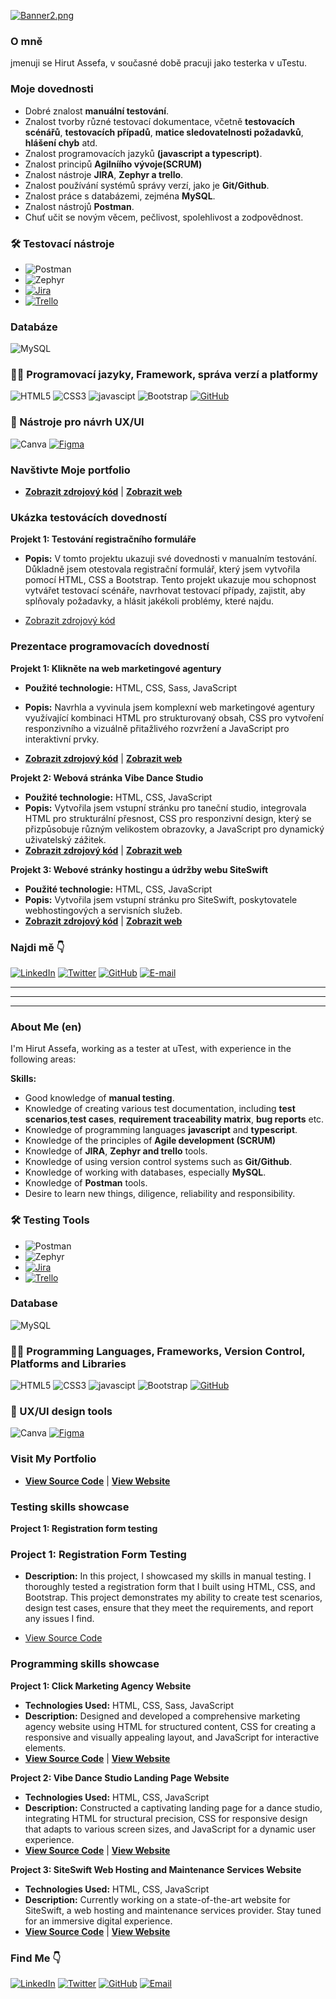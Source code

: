 
[![Banner2.png](https://i.postimg.cc/mDcC5hgj/Banner2.png)](https://postimg.cc/BL0j8SDP)

### O mně

jmenuji se Hirut Assefa, v současné době pracuji jako testerka v uTestu.  

### Moje dovednosti

- Dobré znalost **manuální testování**.
- Znalost tvorby různé testovací dokumentace, včetně **testovacích scénářů**, **testovacích případů**, **matice sledovatelnosti požadavků**, **hlášení chyb** atd.
- Znalost  programovacích jazyků **(javascript a typescript)**.
- Znalost principů **Agilníího vývoje(SCRUM)**
- Znalost nástroje **JIRA**, **Zephyr a trello**.
- Znalost používání systémů správy verzí, jako je **Git/Github**.
- Znalost práce s databázemi, zejména **MySQL**.
- Znalost nástrojů **Postman**.
- Chuť učit se novým věcem, pečlivost, spolehlivost a zodpovědnost. 

### 🛠️ Testovací nástroje

- ![Postman](https://img.shields.io/badge/Postman-%23FF6C37.svg?style=for-the-badge&logo=Postman&logoColor=white)
- ![Zephyr](https://img.shields.io/badge/Zephyr-%23FA4A0C.svg?style=for-the-badge&logo=Zephyr&logoColor=white)
- [![Jira](https://img.shields.io/badge/Jira-%230073DA.svg?style=for-the-badge&logo=Jira&logoColor=white)](https://www.atlassian.com/software/jira)
- [![Trello](https://img.shields.io/badge/Trello-%230026FF.svg?style=for-the-badge&logo=Trello&logoColor=white)](https://trello.com/)

### Databáze

![MySQL](https://img.shields.io/badge/mysql-%2300f.svg?style=for-the-badge&logo=mysql&logoColor=white)

### 🧑‍💻 Programovací jazyky, Framework, správa verzí a platformy

![HTML5](https://img.shields.io/badge/HTML5-E34F26?style=for-the-badge&logo=html5&logoColor=white)
![CSS3](https://img.shields.io/badge/CSS3-1572B6?style=for-the-badge&logo=css3&logoColor=white)
![javascipt](https://img.shields.io/badge/JavaScript-323330?style=for-the-badge&logo=javascript&logoColor=F7DF1E)
![Bootstrap](https://img.shields.io/badge/Bootstrap-563D7C?style=for-the-badge&logo=bootstrap&logoColor=white)
[![GitHub](https://img.shields.io/badge/GitHub-%23121011.svg?style=for-the-badge&logo=GitHub&logoColor=white)](https://github.com/)

### 🎨 Nástroje pro návrh UX/UI

![Canva](https://img.shields.io/badge/Canva-%2300C4CC.svg?style=for-the-badge&logo=Canva&logoColor=white)
[![Figma](https://img.shields.io/badge/Figma-%23F24E1E.svg?style=for-the-badge&logo=Figma&logoColor=white)](https://www.figma.com/)

### Navštivte Moje portfolio

- **[Zobrazit zdrojový kód](https://github.com/HirutAssefa/Gebrekidan-portfolio)** | **[Zobrazit web](https://gebrekidan-portfolio.netlify.app/)**
  
### Ukázka testovácích dovedností

**Projekt 1: Testování registračního formuláře**

- **Popis:** V tomto projektu ukazuji své dovednosti v manualním testování. Důkladně jsem otestovala registrační formulář, který jsem vytvořila pomocí HTML, CSS a Bootstrap. Tento projekt ukazuje mou schopnost vytvářet testovací scénáře, navrhovat testovací případy, zajistit, aby splňovaly požadavky, a hlásit jakékoli problémy, které najdu.

- [Zobrazit zdrojový kód](https://github.com/HirutAssefa/Manual-testing-project1)

### Prezentace programovacích dovedností

**Projekt 1: Klikněte na web marketingové agentury**

- **Použité technologie:** HTML, CSS, Sass, JavaScript
- **Popis:** Navrhla a vyvinula jsem komplexní web marketingové agentury využívající kombinaci HTML pro strukturovaný obsah, CSS pro vytvoření responzivního a vizuálně přitažlivého rozvržení a JavaScript pro interaktivní prvky.

- **[Zobrazit zdrojový kód](https://github.com/HirutAssefa/click-marketing-agency)** | **[Zobrazit web](https://click-agency.netlify.app/)**

**Projekt 2: Webová stránka Vibe Dance Studio**

- **Použité technologie:** HTML, CSS, JavaScript
- **Popis:** Vytvořila jsem vstupní stránku pro taneční studio, integrovala HTML pro strukturální přesnost, CSS pro responzivní design, který se přizpůsobuje různým velikostem obrazovky, a JavaScript pro dynamický uživatelský zážitek.
- **[Zobrazit zdrojový kód](https://github.com/HirutAssefa/VibeStudio-landing-page-website)** | **[Zobrazit web](https://vibestudio.netlify.app/)**

**Projekt 3: Webové stránky hostingu a údržby webu SiteSwift**

- **Použité technologie:** HTML, CSS, JavaScript
- **Popis:** Vytvořila jsem vstupní stránku pro SiteSwift, poskytovatele webhostingových a servisních služeb. 
- **[Zobrazit zdrojový kód](https://github.com/HirutAssefa/SiteSwift-web-hosting-and-maintenance-services-website)** | **[Zobrazit web](https://siteswift.netlify.app/)**

### Najdi mě 👇

[![LinkedIn](https://img.shields.io/badge/LinkedIn-Profile-blue?style=flat&logo=linkedin&labelColor=blue)](https://www.linkedin.com/in/hirutassefa/)
[![Twitter](https://img.shields.io/badge/Twitter-Follow%20Me-blue?style=flat&logo=twitter&labelColor=blue)](https://twitter.com/GebrekidanHirut)
[![GitHub](https://img.shields.io/badge/GitHub-Profile-blue?style=flat&logo=github&labelColor=blue)](https://github.com/HirutAssefa)
[![E-mail](https://img.shields.io/badge/Email-Contact%20Me-blue?style=flat&logo=gmail&labelColor=blue)](mailto:hirutassefa04@yahoo.com)

____________________________________________________________________________________________________________________________________________________________________________
____________________________________________________________________________________________________________________________________________________________________________
____________________________________________________________________________________________________________________________________________________________________________

### About Me (en)

I'm Hirut Assefa, working as a tester at uTest, with experience in the following areas:

**Skills:**

- Good knowledge of **manual testing**.
- Knowledge of creating various test documentation, including **test scenarios**,**test cases**, **requirement traceability matrix**, **bug reports** etc.
- Knowledge of programming languages ​​**javascript** and **typescript**.
- Knowledge of the principles of **Agile development (SCRUM)**
- Knowledge of **JIRA**, **Zephyr and trello** tools.
- Knowledge of using version control systems such as **Git/Github**.
- Knowledge of working with databases, especially **MySQL**.
- Knowledge of **Postman** tools.
- Desire to learn new things, diligence, reliability and responsibility.

### 🛠️ Testing Tools

- ![Postman](https://img.shields.io/badge/Postman-%23FF6C37.svg?style=for-the-badge&logo=Postman&logoColor=white)
- ![Zephyr](https://img.shields.io/badge/Zephyr-%23FA4A0C.svg?style=for-the-badge&logo=Zephyr&logoColor=white)
- [![Jira](https://img.shields.io/badge/Jira-%230073DA.svg?style=for-the-badge&logo=Jira&logoColor=white)](https://www.atlassian.com/software/jira)
- [![Trello](https://img.shields.io/badge/Trello-%230026FF.svg?style=for-the-badge&logo=Trello&logoColor=white)](https://trello.com/)

### Database

![MySQL](https://img.shields.io/badge/mysql-%2300f.svg?style=for-the-badge&logo=mysql&logoColor=white)

### 🧑‍💻 Programming Languages, Frameworks, Version Control, Platforms and Libraries

![HTML5](https://img.shields.io/badge/HTML5-E34F26?style=for-the-badge&logo=html5&logoColor=white)
![CSS3](https://img.shields.io/badge/CSS3-1572B6?style=for-the-badge&logo=css3&logoColor=white)
![javascipt](https://img.shields.io/badge/JavaScript-323330?style=for-the-badge&logo=javascript&logoColor=F7DF1E)
![Bootstrap](https://img.shields.io/badge/Bootstrap-563D7C?style=for-the-badge&logo=bootstrap&logoColor=white)
[![GitHub](https://img.shields.io/badge/GitHub-%23121011.svg?style=for-the-badge&logo=GitHub&logoColor=white)](https://github.com/)

### 🎨 UX/UI design tools

![Canva](https://img.shields.io/badge/Canva-%2300C4CC.svg?style=for-the-badge&logo=Canva&logoColor=white)
[![Figma](https://img.shields.io/badge/Figma-%23F24E1E.svg?style=for-the-badge&logo=Figma&logoColor=white)](https://www.figma.com/)

### Visit My Portfolio

- **[View Source Code](https://github.com/HirutAssefa/Gebrekidan-portfolio)** | **[View Website](https://gebrekidan-portfolio.netlify.app/)**
  
### Testing skills showcase

**Project 1: Registration form testing**

### Project 1: Registration Form Testing

- **Description:** In this project, I showcased my skills in manual testing. I thoroughly tested a registration form that I built using HTML, CSS, and Bootstrap. This project demonstrates my ability to create test scenarios, design test cases, ensure that they meet the requirements, and report any issues I find.

- [View Source Code](https://github.com/HirutAssefa/Manual-testing-project1)

### Programming skills showcase

**Project 1: Click Marketing Agency Website**

- **Technologies Used:** HTML, CSS, Sass, JavaScript
- **Description:** Designed and developed a comprehensive marketing agency website using HTML for structured content, CSS for creating a responsive and visually appealing layout, and JavaScript for interactive elements.
- **[View Source Code](https://github.com/HirutAssefa/click-marketing-agency)** | **[View Website](https://click-agency.netlify.app/)**

**Project 2: Vibe Dance Studio Landing Page Website**

- **Technologies Used:** HTML, CSS, JavaScript
- **Description:** Constructed a captivating landing page for a dance studio, integrating HTML for structural precision, CSS for responsive design that adapts to various screen sizes, and JavaScript for a dynamic user experience.
- **[View Source Code](https://github.com/HirutAssefa/VibeStudio-landing-page-website)** | **[View Website](https://vibestudio.netlify.app/)**

**Project 3: SiteSwift Web Hosting and Maintenance Services Website**

- **Technologies Used:** HTML, CSS, JavaScript
- **Description:** Currently working on a state-of-the-art website for SiteSwift, a web hosting and maintenance services provider. Stay tuned for an immersive digital experience.
- **[View Source Code](https://github.com/HirutAssefa/SiteSwift-web-hosting-and-maintenance-services-website)** | **[View Website](https://siteswift.netlify.app/)**

### Find Me 👇

[![LinkedIn](https://img.shields.io/badge/LinkedIn-Profile-blue?style=flat&logo=linkedin&labelColor=blue)](https://www.linkedin.com/in/hirutassefa/)
[![Twitter](https://img.shields.io/badge/Twitter-Follow%20Me-blue?style=flat&logo=twitter&labelColor=blue)](https://twitter.com/GebrekidanHirut)
[![GitHub](https://img.shields.io/badge/GitHub-Profile-blue?style=flat&logo=github&labelColor=blue)](https://github.com/HirutAssefa)
[![Email](https://img.shields.io/badge/Email-Contact%20Me-blue?style=flat&logo=gmail&labelColor=blue)](mailto:hirutassefa04@yahoo.com)


